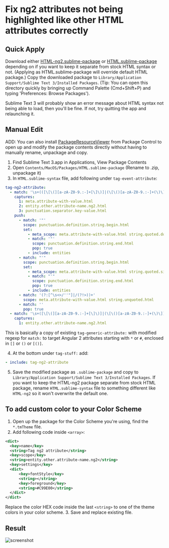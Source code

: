 # Fix ng2 attributes not being highlighted like other HTML attributes correctly

## Quick Apply
Download either [HTML-ng2.sublime-package](/HTML-ng2.sublime-package) or [HTML.sublime-package](HTML.sublime-package) depending on if you want to keep it separate from stock HTML syntax or not. (Applying as HTML.sublime-package will override default HTML package.) Copy the downloaded package to `Library/Application Support/Sublime Text 3/Installed Packages`. (Tip: You can open this directory quickly by bringing up Command Palette (Cmd+Shift+P) and typing 'Preferences: Browse Packages').

Sublime Text 3 will probably show an error message about HTML syntax not being able to load, then you'll be fine. If not, try quitting the app and relaunching it.


## Manual Edit

ADD: You can also install [PackageResourceViewer](https://packagecontrol.io/packages/PackageResourceViewer) from Package Control to open up and modify the package contents directly without having to manually rename, unpackage and copy.

1. Find Sublime Text 3.app in Applications, View Package Contents
2. Open `Contents/MacOS/Packages/HTML.sublime-package` (Rename to .zip, unpackage it)
3. In `HTML.sublime-syntax` file, add following under `tag-event-attribute`:

  ```YAML
  tag-ng2-attribute:
    - match: '\s+(([\[\(][a-zA-Z0-9.:-]+[\]\)]|(\[\()[a-zA-Z0-9.:-]+(\)\])|[\*#][a-zA-Z0-9.:-]+)\s*(=)\s*)'
      captures:
        1: meta.attribute-with-value.html
        2: entity.other.attribute-name.ng2.html
        3: punctuation.separator.key-value.html
      push:
        - match: '"'
          scope: punctuation.definition.string.begin.html
          set:
            - meta_scope: meta.attribute-with-value.html string.quoted.double.html
            - match: '"'
              scope: punctuation.definition.string.end.html
              pop: true
            - include: entities
        - match: "'"
          scope: punctuation.definition.string.begin.html
          set:
            - meta_scope: meta.attribute-with-value.html string.quoted.single.html
            - match: "'"
              scope: punctuation.definition.string.end.html
              pop: true
            - include: entities
        - match: '(?:[^\s<>/''"]|/(?!>))+'
          scope: meta.attribute-with-value.html string.unquoted.html
        - match: ''
          pop: true
    - match: '\s+([\[\(][a-zA-Z0-9.:-]+[\]\)]|(\[\()[a-zA-Z0-9.:-]+(\)\])|[\*#][a-zA-Z0-9._:-]+)'
      captures:
        1: entity.other.attribute-name.ng2.html
  ```

  This is basically a copy of existing `tag-generic-attribute:` with modified regexp for `match:` to target Angular 2 attributes starting with `*` or `#`, enclosed in `[]` or `()` or `[()]`.

4. At the bottom under `tag-stuff:` add:

  ```YAML
  - include: tag-ng2-attribute
  ```

5. Save the modified package as `.sublime-package` and copy to `Library/Application Support/Sublime Text 3/Installed Packages`. If you want to keep the HTML-ng2 package separate from stock HTML package, rename `HTML.sublime-syntax` file to something different like `HTML-ng2` so it won't overwrite the default one. 
 

## To add custom color to your Color Scheme
1. Open up the package for the Color Scheme you're using, find the `*.tmTheme` file.
2. Add following code inside `<array>`:

  ```XML
  <dict>
  	<key>name</key>
  	<string>Tag ng2 attribute</string>
  	<key>scope</key>
  	<string>entity.other.attribute-name.ng2</string>
  	<key>settings</key>
  	<dict>
  		<key>fontStyle</key>
  		<string></string>
  		<key>foreground</key>
  		<string>#C99E00</string>
  	</dict>
  </dict>
  ```
  Replace the color HEX code inside the last `<string>` to one of the theme colors in your color scheme.
3. Save and replace existing file.

## Result

![screenshot](http://i.imgur.com/qh8FyTD.png)
